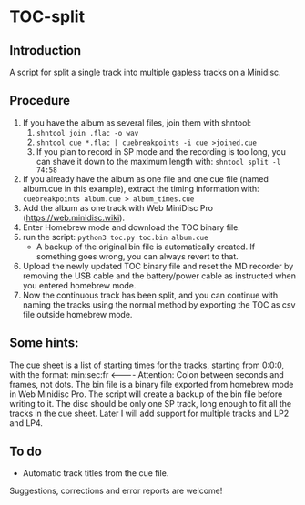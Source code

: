 # TOC-split

## Introduction

A script for split a single track into multiple gapless tracks on a Minidisc.

## Procedure

1. If you have the album as several files, join them with shntool:
   1. `shntool join .flac -o wav`
   2. `shntool cue *.flac | cuebreakpoints -i cue >joined.cue `
   3. If you plan to record in SP mode and the recording is too long, you can shave it down to the maximum length with: `shntool split -l 74:58`
2. If you already have the album as one file and one cue file (named album.cue in this example), extract the timing information with: `cuebreakpoints album.cue > album_times.cue`
3. Add the album as one track with Web MiniDisc Pro (https://web.minidisc.wiki).
4. Enter Homebrew mode and download the TOC binary file.
5. run the script: `python3 toc.py toc.bin album.cue`
   - A backup of the original bin file is automatically created. If something goes wrong, you can always revert to that. 
6. Upload the newly updated TOC binary file and reset the MD recorder by removing the USB cable and the battery/power cable as instructed when you entered homebrew mode.
7. Now the continuous track has been split, and you can continue with naming the tracks using the normal method by exporting the TOC as csv file outside homebrew mode. 

## Some hints:
The cue sheet is a list of starting times for the tracks, starting from 0:0:0, with the format:
min:sec:fr <---- Attention: Colon between seconds and frames, not dots.
The bin file is a binary file exported from homebrew mode in Web Minidisc Pro.
The script will create a backup of the bin file before writing to it.
The disc should be only one SP track, long enough to fit all the tracks in the cue sheet. Later I will add support for multiple tracks and LP2 and LP4.

## To do
- Automatic track titles from the cue file.

Suggestions, corrections and error reports are welcome!
